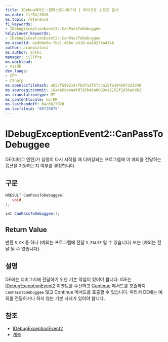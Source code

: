 ```yaml
---
title: IDebug예외2::캔패스토디버그지 | 마이크로 소프트 문서
ms.date: 11/04/2016
ms.topic: reference
f1_keywords:
- IDebugExceptionEvent2::CanPassToDebuggee
helpviewer_keywords:
- IDebugExceptionEvent2::CanPassToDebuggee
ms.assetid: ae4bbe0a-fbe1-49be-a310-ea64279a434b
author: acangialosi
ms.author: anthc
manager: jillfra
ms.workload:
- vssdk
dev_langs:
- CPP
- CSharp
ms.openlocfilehash: ab57f599214cfbd7a1f5fcca15fa104b072d1d48
ms.sourcegitcommit: 16a4a5da4a4fd795b46a0869ca2152f2d36e6db2
ms.translationtype: MT
ms.contentlocale: ko-KR
ms.lasthandoff: 04/06/2020
ms.locfileid: "80729875"
---
```

# <a name="idebugexceptionevent2canpasstodebuggee"></a>IDebugExceptionEvent2::CanPassToDebuggee
DE(디버그 엔진)가 실행이 다시 시작될 때 디버깅되는 프로그램에 이 예외를 전달하는 옵션을 지원하는지 여부를 결정합니다.

## <a name="syntax"></a>구문

```cpp
HRESULT CanPassToDebuggee(
   void
);
```

```csharp
int CanPassToDebuggee();
```

## <a name="return-value"></a>Return Value
 반환 `S_OK` 중 하나 (예외는 프로그램에 전달 `S_FALSE` 될 수 있습니다) 또는 (예외는 전달 될 수 없습니다).

## <a name="remarks"></a>설명
 DE에는 디버그지에 전달하기 위한 기본 작업이 있어야 합니다. IDE는 [IDebugExceptionEvent2](../../../extensibility/debugger/reference/idebugexceptionevent2.md) 이벤트를 수신하고 [Continue](../../../extensibility/debugger/reference/idebugprocess3-continue.md) 메서드를 호출하지 `CanPassToDebuggee` 않고 Continue 메서드를 호출할 수 있습니다. 따라서 DE에는 예외를 전달하거나 하지 않는 기본 사례가 있어야 합니다.

## <a name="see-also"></a>참조
- [IDebugExceptionEvent2](../../../extensibility/debugger/reference/idebugexceptionevent2.md)
- [계속](../../../extensibility/debugger/reference/idebugprocess3-continue.md)

